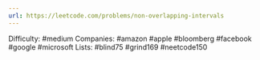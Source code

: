 ```yaml
---
url: https://leetcode.com/problems/non-overlapping-intervals
---
```


Difficulty: #medium
Companies: #amazon #apple #bloomberg #facebook #google #microsoft
Lists: #blind75 #grind169 #neetcode150